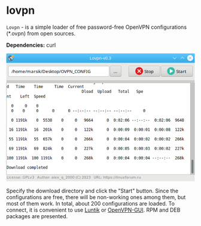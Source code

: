 # lovpn
`Lovpn` - is a simple loader of free password-free OpenVPN configurations (*.ovpn) from open sources.

**Dependencies:** curl

![](https://github.com/AKotov-dev/lovpn/blob/main/ScreenShot2.png)

Specify the download directory and click the "Start" button. Since the configurations are free, there will be non-working ones among them, but most of them work. In total, about 200 configurations are loaded. To connect, it is convenient to use [Luntik](https://github.com/AKotov-dev/luntik) or [OpenVPN-GUI](https://github.com/AKotov-dev/OpenVPN-GUI). RPM and DEB packages are presented.
